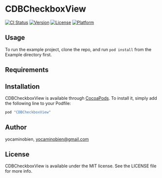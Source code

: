 # CDBCheckboxView

[![CI Status](http://img.shields.io/travis/yocaminobien/CDBCheckboxView.svg?style=flat)](https://travis-ci.org/yocaminobien/CDBCheckboxView)
[![Version](https://img.shields.io/cocoapods/v/CDBCheckboxView.svg?style=flat)](http://cocoapods.org/pods/CDBCheckboxView)
[![License](https://img.shields.io/cocoapods/l/CDBCheckboxView.svg?style=flat)](http://cocoapods.org/pods/CDBCheckboxView)
[![Platform](https://img.shields.io/cocoapods/p/CDBCheckboxView.svg?style=flat)](http://cocoapods.org/pods/CDBCheckboxView)

## Usage

To run the example project, clone the repo, and run `pod install` from the Example directory first.

## Requirements

## Installation

CDBCheckboxView is available through [CocoaPods](http://cocoapods.org). To install
it, simply add the following line to your Podfile:

```ruby
pod "CDBCheckboxView"
```

## Author

yocaminobien, yocaminobien@gmail.com

## License

CDBCheckboxView is available under the MIT license. See the LICENSE file for more info.

